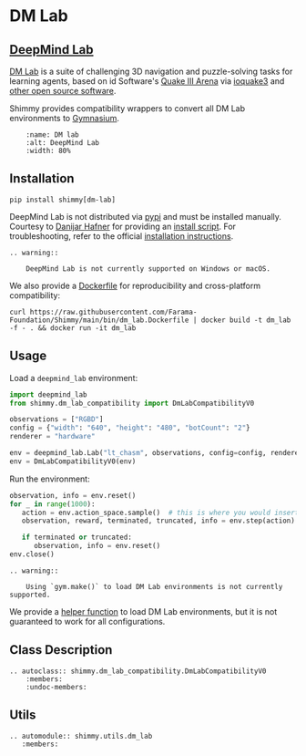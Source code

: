 # DM Lab

## [DeepMind Lab](https://github.com/deepmind/lab)

[DM Lab](https://github.com/deepmind/lab) is a suite of challenging 3D navigation and puzzle-solving tasks for learning agents, based on id Software's
[Quake III Arena](https://github.com/id-Software/Quake-III-Arena) via
[ioquake3](https://github.com/ioquake/ioq3) and
[other open source software](#upstream-sources).

Shimmy provides compatibility wrappers to convert all DM Lab environments to [Gymnasium](https://gymnasium.farama.org/).

```{figure} /_static/img/dm_lab.gif
    :name: DM lab
    :alt: DeepMind Lab
    :width: 80%
```


## Installation

```
pip install shimmy[dm-lab]
```

DeepMind Lab is not distributed via [pypi](https://pypi.org/) and must be installed manually. Courtesy to  [Danijar Hafner](https://github.com/deepmind/lab/issues/242) for providing an [install script](https://github.com/Farama-Foundation/Shimmy/blob/main/scripts/install_dm_lab.sh). For troubleshooting, refer to the official [installation instructions](https://github.com/deepmind/lab#getting-started-on-linux).

```{eval-rst}
.. warning::

    DeepMind Lab is not currently supported on Windows or macOS.
```

We also provide a [Dockerfile](https://github.com/Farama-Foundation/Shimmy/blob/main/bin/dm_lab.Dockerfile) for reproducibility and cross-platform compatibility:

`curl https://raw.githubusercontent.com/Farama-Foundation/Shimmy/main/bin/dm_lab.Dockerfile | docker build -t dm_lab -f - . && docker run -it dm_lab`

## Usage
Load a `deepmind_lab` environment:
```python
import deepmind_lab
from shimmy.dm_lab_compatibility import DmLabCompatibilityV0

observations = ["RGBD"]
config = {"width": "640", "height": "480", "botCount": "2"}
renderer = "hardware"

env = deepmind_lab.Lab("lt_chasm", observations, config=config, renderer=renderer)
env = DmLabCompatibilityV0(env)
```

Run the environment:
```python
observation, info = env.reset()
for _ in range(1000):
   action = env.action_space.sample()  # this is where you would insert your policy
   observation, reward, terminated, truncated, info = env.step(action)

   if terminated or truncated:
      observation, info = env.reset()
env.close()
```

```{eval-rst}
.. warning::

    Using `gym.make()` to load DM Lab environments is not currently supported.     
```

We provide a [helper function](#shimmy.utils.dm_lab.load_dm_lab) to load DM Lab environments, but it is not guaranteed to work for all configurations.



## Class Description
```{eval-rst}
.. autoclass:: shimmy.dm_lab_compatibility.DmLabCompatibilityV0
    :members:
    :undoc-members:
```

## Utils
```{eval-rst}
.. automodule:: shimmy.utils.dm_lab
   :members:
```
